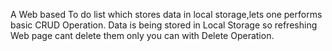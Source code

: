 A Web based To do list which stores data in local storage,lets one performs basic CRUD Operation.
Data is being stored in Local Storage so refreshing Web page cant delete them only you can with Delete Operation.
